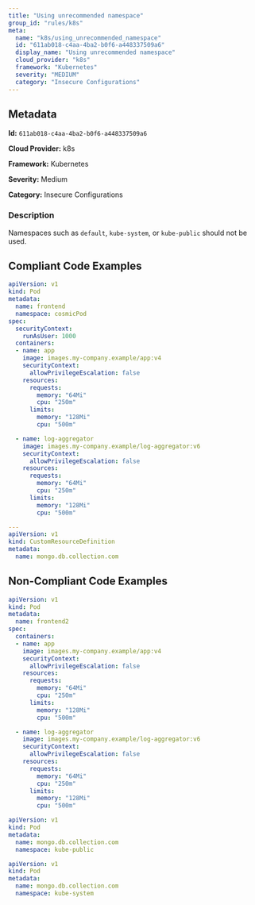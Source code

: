 ```yaml
---
title: "Using unrecommended namespace"
group_id: "rules/k8s"
meta:
  name: "k8s/using_unrecommended_namespace"
  id: "611ab018-c4aa-4ba2-b0f6-a448337509a6"
  display_name: "Using unrecommended namespace"
  cloud_provider: "k8s"
  framework: "Kubernetes"
  severity: "MEDIUM"
  category: "Insecure Configurations"
---
```

## Metadata

**Id:** `611ab018-c4aa-4ba2-b0f6-a448337509a6`

**Cloud Provider:** k8s

**Framework:** Kubernetes

**Severity:** Medium

**Category:** Insecure Configurations

### Description

 Namespaces such as `default`, `kube-system`, or `kube-public` should not be used.


## Compliant Code Examples
```yaml
apiVersion: v1
kind: Pod
metadata:
  name: frontend
  namespace: cosmicPod
spec:
  securityContext:
    runAsUser: 1000
  containers:
  - name: app
    image: images.my-company.example/app:v4
    securityContext:
      allowPrivilegeEscalation: false
    resources:
      requests:
        memory: "64Mi"
        cpu: "250m"
      limits:
        memory: "128Mi"
        cpu: "500m"

  - name: log-aggregator
    image: images.my-company.example/log-aggregator:v6
    securityContext:
      allowPrivilegeEscalation: false
    resources:
      requests:
        memory: "64Mi"
        cpu: "250m"
      limits:
        memory: "128Mi"
        cpu: "500m"

---
apiVersion: v1
kind: CustomResourceDefinition
metadata:
  name: mongo.db.collection.com

```
## Non-Compliant Code Examples
```yaml
apiVersion: v1
kind: Pod
metadata:
  name: frontend2
spec:
  containers:
  - name: app
    image: images.my-company.example/app:v4
    securityContext:
      allowPrivilegeEscalation: false
    resources:
      requests:
        memory: "64Mi"
        cpu: "250m"
      limits:
        memory: "128Mi"
        cpu: "500m"

  - name: log-aggregator
    image: images.my-company.example/log-aggregator:v6
    securityContext:
      allowPrivilegeEscalation: false
    resources:
      requests:
        memory: "64Mi"
        cpu: "250m"
      limits:
        memory: "128Mi"
        cpu: "500m"

```

```yaml
apiVersion: v1
kind: Pod
metadata:
  name: mongo.db.collection.com
  namespace: kube-public

```

```yaml
apiVersion: v1
kind: Pod
metadata:
  name: mongo.db.collection.com
  namespace: kube-system

```